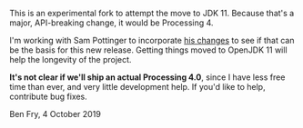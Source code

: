 This is an experimental fork to attempt the move to JDK 11. Because that's a major, API-breaking change, it would be Processing 4. 

I'm working with Sam Pottinger to incorporate [his changes](https://github.com/sampottinger/processing) to see if that can be the basis for this new release. Getting things moved to OpenJDK 11 will help the longevity of the project.

**It's not clear if we'll ship an actual Processing 4.0**, since I have less free time than ever, and very little development help. If you'd like to help, contribute bug fixes. 

Ben Fry, 4 October 2019